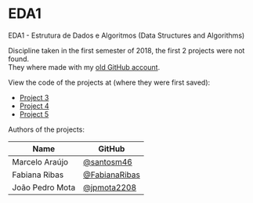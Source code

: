 # EDA1
EDA1 - Estrutura de Dados e Algoritmos (Data Structures and Algorithms)

Discipline taken in the first semester of 2018, the first 2 projects were not found.<br>
They where made with my [old GitHub account](https://github.com/santosm46).<br>

View the code of the projects at (where they were first saved):
* [Project 3](https://github.com/jpmota2208/ed1Trabalho3)<br>
* [Project 4](https://github.com/jpmota2208/ed1Trabalho4)<br>
* [Project 5](https://github.com/marcelo046/ed1Trabalho5)<br>

Authors of the projects:<br>

| Name | GitHub |
|--|--|
| Marcelo Araújo | [@santosm46](https://github.com/santosm46) |
| Fabiana Ribas | [@FabianaRibas](https://github.com/FabianaRibas) |
| João Pedro Mota | [@jpmota2208](https://github.com/jpmota2208) |
